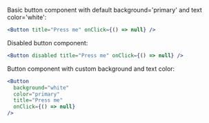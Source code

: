 Basic button component with default background='primary' and text color='white':

```jsx
<Button title="Press me" onClick={() => null} />
```

Disabled button component:

```jsx
<Button disabled title="Press me" onClick={() => null} />
```

Button component with custom background and text color:

```jsx
<Button
  background="white"
  color="primary"
  title="Press me"
  onClick={() => null}
/>
```
